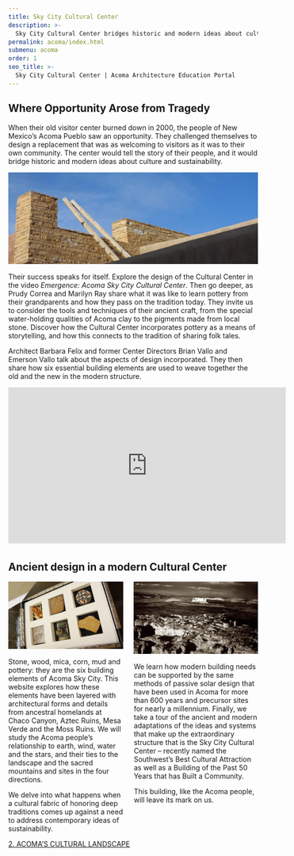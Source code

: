 ```yaml
---
title: Sky City Cultural Center
description: >-
  Sky City Cultural Center bridges historic and modern ideas about culture and sustainability.
permalink: acoma/index.html
submenu: acoma
order: 1
seo_title: >-
  Sky City Cultural Center | Acoma Architecture Education Portal
---
```


## Where Opportunity Arose from Tragedy

When their old visitor center burned down in 2000, the people of New Mexico’s Acoma Pueblo saw an opportunity. They challenged themselves to design a replacement that was as welcoming to visitors as it was to their own community. The center would tell the story of their people, and it would bridge historic and modern ideas about culture and sustainability.

<span class="image fit"><img src="/images/acoma/skycity-031.jpg" alt="" /></span>

Their success speaks for itself. Explore the design of the Cultural Center in the video _Emergence: Acoma Sky City Cultural Center_. Then go deeper, as Prudy Correa and Marilyn Ray share what it was like to learn pottery from their grandparents and how they pass on the tradition today. They invite us to consider the tools and techniques of their ancient craft, from the special water-holding qualities of Acoma clay to the pigments made from local stone. Discover how the Cultural Center incorporates pottery as a means of storytelling, and how this connects to the tradition of sharing folk tales.

Architect Barbara Felix and former Center Directors Brian Vallo and Emerson Vallo talk about the aspects of design incorporated. They then share how six essential building elements are used to weave together the old and the new in the modern structure.

<div class="iframe-wrapper videoWrapper" style="margin-bottom: 2rem;">
  <iframe width="560" height="315" src="https://youtu.be/f9gkoxn1Zng" frameborder="0" allow="autoplay; encrypted-media" allowfullscreen loading="lazy"></iframe>
</div>

## Ancient design in a modern Cultural Center

<div class="columns align-top">
  <div class="column w-50">
    <span class="image fit"><img src="/images/acoma/6e_essential_01a.jpg" alt="" /></span>
    <p>Stone, wood, mica, corn, mud and pottery: they are the six building elements of Acoma Sky City. This website explores how these elements have been layered with architectural forms and details from ancestral homelands at Chaco Canyon, Aztec Ruins, Mesa Verde and the Moss Ruins. We will study the Acoma people’s relationship to earth, wind, water and the stars, and their ties to the landscape and the sacred mountains and sites in the four directions.</p>
    <p>We delve into what happens when a cultural fabric of honoring deep traditions comes up against a need to address contemporary ideas of sustainability.</p>
  </div>
  <div class="column w-50">
    <span class="image fit"><img src="/images/acoma/landscape-02.jpg" alt="" /></span>
    <p>We learn how modern building needs can be supported by the same methods of passive solar design that have been used in Acoma for more than 600 years and precursor sites for nearly a millennium. Finally, we take a tour of the ancient and modern adaptations of the ideas and systems that make up the extraordinary structure that is the Sky City Cultural Center – recently named the Southwest’s Best Cultural Attraction as well as a Building of the Past 50 Years that has Built a Community.</p>
    <p>This building, like the Acoma people, will leave its mark on us.</p>
  </div>
</div>

<nav class="pagination pagination-next" aria-label="Lesson navigation">
  <a href="/acoma/acomas-cultural-landscape/"
     class="next">
     2. ACOMA’S CULTURAL LANDSCAPE
  </a>
</nav>
